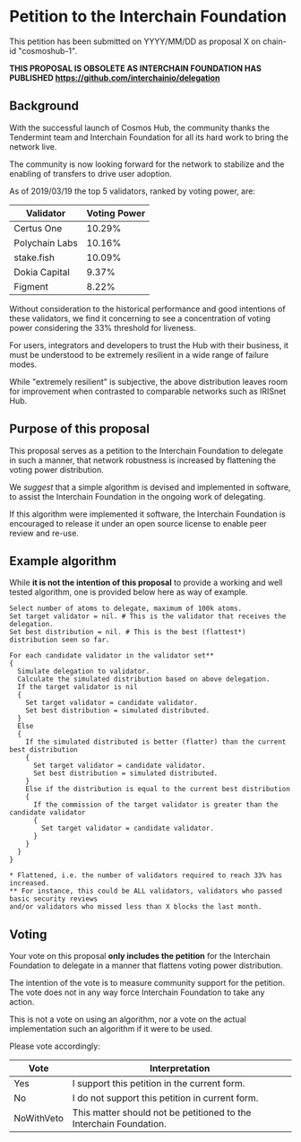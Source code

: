 # Petition to the Interchain Foundation

This petition has been submitted on YYYY/MM/DD as proposal X on chain-id "cosmoshub-1".

__THIS PROPOSAL IS OBSOLETE AS INTERCHAIN FOUNDATION HAS PUBLISHED https://github.com/interchainio/delegation__

## Background

With the successful launch of Cosmos Hub, the community thanks the Tendermint team and Interchain Foundation for all its hard work to bring the network live.

The community is now looking forward for the network to stabilize and the enabling of transfers to drive user adoption.

As of 2019/03/19 the top 5 validators, ranked by voting power, are:

| Validator      | Voting Power |
| -------------- | ------------ |
| Certus One     | 10.29%       |
| Polychain Labs | 10.16%       |
| stake.fish     | 10.09%       |
| Dokia Capital  | 9.37%        |
| Figment        | 8.22%        |


Without consideration to the historical performance and good intentions of these validators, we find it concerning to see a concentration of voting power considering the 33% threshold for liveness.

For users, integrators and developers to trust the Hub with their business, it must be understood to be extremely resilient in a wide range of failure modes.

While "extremely resilient" is subjective, the above distribution leaves room for improvement when contrasted to comparable networks such as IRISnet Hub.


## Purpose of this proposal

This proposal serves as a petition to the Interchain Foundation to delegate in such a manner, that network robustness is increased by flattening the voting power distribution.

We _suggest_ that a simple algorithm is devised and implemented in software, to assist the Interchain Foundation in the ongoing work of delegating. 

If this algorithm were implemented it software, the Interchain Foundation is encouraged to release it under an open source license to enable peer review and re-use.


## Example algorithm

While __it is not the intention of this proposal__ to provide a working and well tested algorithm, one is provided below here as way of example.

```
Select number of atoms to delegate, maximum of 100k atoms.
Set target validator = nil. # This is the validator that receives the delegation.
Set best distribution = nil. # This is the best (flattest*) distribution seen so far.

For each candidate validator in the validator set**
{
  Simulate delegation to validator.
  Calculate the simulated distribution based on above delegation.
  If the target validator is nil
  {
    Set target validator = candidate validator.
    Set best distribution = simulated distributed.
  }
  Else
  {
    If the simulated distributed is better (flatter) than the current best distribution
    {
      Set target validator = candidate validator.
      Set best distribution = simulated distributed.
    }
    Else if the distribution is equal to the current best distribution
    {
      If the commission of the target validator is greater than the candidate validator
      {
        Set target validator = candidate validator.
      }
    }
  }
}

* Flattened, i.e. the number of validators required to reach 33% has increased.
** For instance, this could be ALL validators, validators who passed basic security reviews 
and/or validators who missed less than X blocks the last month.
```


## Voting

Your vote on this proposal __only includes the petition__ for the Interchain Foundation to delegate in a manner that flattens voting power distribution.

The intention of the vote is to measure community support for the petition. The vote does not in any way force Interchain Foundation to take any action.

This is not a vote on using an algorithm, nor a vote on the actual implementation such an algorithm if it were to be used.

Please vote accordingly:

| Vote       | Interpretation            |
| ---------- | ------------------------- |
| Yes        | I support this petition in the current form.  |
| No         | I do not support this petition in current form. |
| NoWithVeto | This matter should not be petitioned to the Interchain Foundation. |
